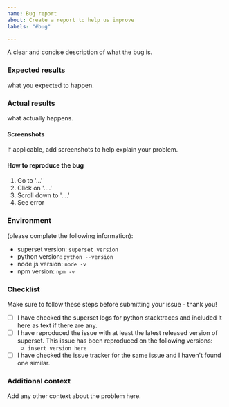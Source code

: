 ```yaml
---
name: Bug report
about: Create a report to help us improve
labels: "#bug"

---
```


A clear and concise description of what the bug is.

### Expected results

what you expected to happen.

### Actual results

what actually happens.

#### Screenshots

If applicable, add screenshots to help explain your problem.

#### How to reproduce the bug

1. Go to '...'
2. Click on '....'
3. Scroll down to '....'
4. See error

### Environment

(please complete the following information):

- superset version: `superset version`
- python version: `python --version`
- node.js version: `node -v`
- npm version: `npm -v`

### Checklist

Make sure to follow these steps before submitting your issue - thank you!

- [ ] I have checked the superset logs for python stacktraces and included it here as text if there are any.
- [ ] I have reproduced the issue with at least the latest released version of superset. This issue has been reproduced on the following versions:
  - `insert version here`
- [ ] I have checked the issue tracker for the same issue and I haven't found one similar.

### Additional context

Add any other context about the problem here.

